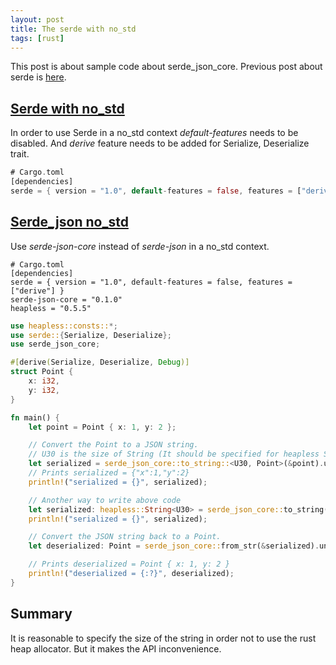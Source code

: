 ```yaml
---
layout: post
title: The serde with no_std
tags: [rust]
---
```


This post is about sample code about serde_json_core.
Previous post about serde is [here](http://bitboom.github.io/rust-serde-basis).

## [Serde with no_std](https://serde.rs/)
In order to use Serde
in a no_std context
*default-features* needs to be disabled.
And *derive* feature
needs to be added
for Serialize, Deserialize trait.

```rust
# Cargo.toml
[dependencies]
serde = { version = "1.0", default-features = false, features = ["derive"] }
```

## [Serde_json no_std](https://japaric.github.io/serde-json-core/serde_json_core/)
Use *serde-json-core*
instead of *serde-json*
in a no_std context.

```
# Cargo.toml
[dependencies]
serde = { version = "1.0", default-features = false, features = ["derive"] }
serde-json-core = "0.1.0"
heapless = "0.5.5"
```

```rust
use heapless::consts::*;
use serde::{Serialize, Deserialize};
use serde_json_core;

#[derive(Serialize, Deserialize, Debug)]
struct Point {
    x: i32,
    y: i32,
}

fn main() {
    let point = Point { x: 1, y: 2 };

    // Convert the Point to a JSON string.
    // U30 is the size of String (It should be specified for heapless String
    let serialized = serde_json_core::to_string::<U30, Point>(&point).unwrap();
    // Prints serialized = {"x":1,"y":2}
    println!("serialized = {}", serialized);

    // Another way to write above code
    let serialized: heapless::String<U30> = serde_json_core::to_string(&point).unwrap();
    println!("serialized = {}", serialized);

    // Convert the JSON string back to a Point.
    let deserialized: Point = serde_json_core::from_str(&serialized).unwrap();

    // Prints deserialized = Point { x: 1, y: 2 }
    println!("deserialized = {:?}", deserialized);
}
```

## Summary
It is reasonable
to specify the size of the string
in order not to use the rust heap allocator.
But it makes the API inconvenience.
